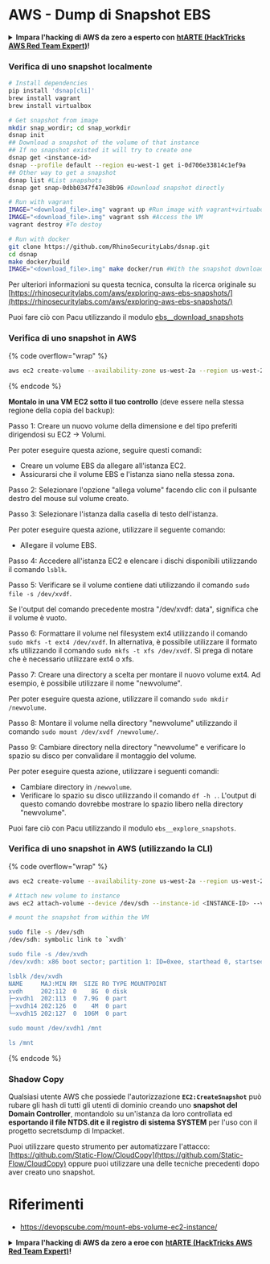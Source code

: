 # AWS - Dump di Snapshot EBS

<details>

<summary><strong>Impara l'hacking di AWS da zero a esperto con</strong> <a href="https://training.hacktricks.xyz/courses/arte"><strong>htARTE (HackTricks AWS Red Team Expert)</strong></a><strong>!</strong></summary>

Altri modi per supportare HackTricks:

* Se vuoi vedere la tua **azienda pubblicizzata su HackTricks** o **scaricare HackTricks in PDF**, controlla i [**PACCHETTI DI ABBONAMENTO**](https://github.com/sponsors/carlospolop)!
* Ottieni il [**merchandising ufficiale di PEASS & HackTricks**](https://peass.creator-spring.com)
* Scopri [**The PEASS Family**](https://opensea.io/collection/the-peass-family), la nostra collezione di [**NFT**](https://opensea.io/collection/the-peass-family) esclusivi
* **Unisciti al** 💬 [**gruppo Discord**](https://discord.gg/hRep4RUj7f) o al [**gruppo Telegram**](https://t.me/peass) o **seguici** su **Twitter** 🐦 [**@hacktricks_live**](https://twitter.com/hacktricks_live)**.**
* **Condividi i tuoi trucchi di hacking inviando PR ai repository di** [**HackTricks**](https://github.com/carlospolop/hacktricks) e [**HackTricks Cloud**](https://github.com/carlospolop/hacktricks-cloud) su GitHub.

</details>

### Verifica di uno snapshot localmente
```bash
# Install dependencies
pip install 'dsnap[cli]'
brew install vagrant
brew install virtualbox

# Get snapshot from image
mkdir snap_wordir; cd snap_workdir
dsnap init
## Download a snapshot of the volume of that instance
## If no snapshot existed it will try to create one
dsnap get <instance-id>
dsnap --profile default --region eu-west-1 get i-0d706e33814c1ef9a
## Other way to get a snapshot
dsnap list #List snapshots
dsnap get snap-0dbb0347f47e38b96 #Download snapshot directly

# Run with vagrant
IMAGE="<download_file>.img" vagrant up #Run image with vagrant+virtuabox
IMAGE="<download_file>.img" vagrant ssh #Access the VM
vagrant destroy #To destoy

# Run with docker
git clone https://github.com/RhinoSecurityLabs/dsnap.git
cd dsnap
make docker/build
IMAGE="<download_file>.img" make docker/run #With the snapshot downloaded
```
Per ulteriori informazioni su questa tecnica, consulta la ricerca originale su [https://rhinosecuritylabs.com/aws/exploring-aws-ebs-snapshots/](https://rhinosecuritylabs.com/aws/exploring-aws-ebs-snapshots/)

Puoi fare ciò con Pacu utilizzando il modulo [ebs\_\_download\_snapshots](https://github.com/RhinoSecurityLabs/pacu/wiki/Module-Details#ebs\_\_download\_snapshots)

### Verifica di uno snapshot in AWS

{% code overflow="wrap" %}
```bash
aws ec2 create-volume --availability-zone us-west-2a --region us-west-2  --snapshot-id snap-0b49342abd1bdcb89
```
{% endcode %}

**Montalo in una VM EC2 sotto il tuo controllo** (deve essere nella stessa regione della copia del backup):

Passo 1: Creare un nuovo volume della dimensione e del tipo preferiti dirigendosi su EC2 -> Volumi.

Per poter eseguire questa azione, seguire questi comandi:
- Creare un volume EBS da allegare all'istanza EC2.
- Assicurarsi che il volume EBS e l'istanza siano nella stessa zona.

Passo 2: Selezionare l'opzione "allega volume" facendo clic con il pulsante destro del mouse sul volume creato.

Passo 3: Selezionare l'istanza dalla casella di testo dell'istanza.

Per poter eseguire questa azione, utilizzare il seguente comando:
- Allegare il volume EBS.

Passo 4: Accedere all'istanza EC2 e elencare i dischi disponibili utilizzando il comando `lsblk`.

Passo 5: Verificare se il volume contiene dati utilizzando il comando `sudo file -s /dev/xvdf`.

Se l'output del comando precedente mostra "/dev/xvdf: data", significa che il volume è vuoto.

Passo 6: Formattare il volume nel filesystem ext4 utilizzando il comando `sudo mkfs -t ext4 /dev/xvdf`. In alternativa, è possibile utilizzare il formato xfs utilizzando il comando `sudo mkfs -t xfs /dev/xvdf`. Si prega di notare che è necessario utilizzare ext4 o xfs.

Passo 7: Creare una directory a scelta per montare il nuovo volume ext4. Ad esempio, è possibile utilizzare il nome "newvolume".

Per poter eseguire questa azione, utilizzare il comando `sudo mkdir /newvolume`.

Passo 8: Montare il volume nella directory "newvolume" utilizzando il comando `sudo mount /dev/xvdf /newvolume/`.

Passo 9: Cambiare directory nella directory "newvolume" e verificare lo spazio su disco per convalidare il montaggio del volume.

Per poter eseguire questa azione, utilizzare i seguenti comandi:
- Cambiare directory in `/newvolume`.
- Verificare lo spazio su disco utilizzando il comando `df -h .`. L'output di questo comando dovrebbe mostrare lo spazio libero nella directory "newvolume".

Puoi fare ciò con Pacu utilizzando il modulo `ebs__explore_snapshots`.

### Verifica di uno snapshot in AWS (utilizzando la CLI)

{% code overflow="wrap" %}
```bash
aws ec2 create-volume --availability-zone us-west-2a --region us-west-2 --snapshot-id <snap-0b49342abd1bdcb89>

# Attach new volume to instance
aws ec2 attach-volume --device /dev/sdh --instance-id <INSTANCE-ID> --volume-id <VOLUME-ID>

# mount the snapshot from within the VM

sudo file -s /dev/sdh
/dev/sdh: symbolic link to `xvdh'

sudo file -s /dev/xvdh
/dev/xvdh: x86 boot sector; partition 1: ID=0xee, starthead 0, startsector 1, 16777215 sectors, extended partition table (last)\011, code offset 0x63

lsblk /dev/xvdh
NAME     MAJ:MIN RM  SIZE RO TYPE MOUNTPOINT
xvdh     202:112  0    8G  0 disk
├─xvdh1  202:113  0  7.9G  0 part
├─xvdh14 202:126  0    4M  0 part
└─xvdh15 202:127  0  106M  0 part

sudo mount /dev/xvdh1 /mnt

ls /mnt
```
{% endcode %}

### Shadow Copy

Qualsiasi utente AWS che possiede l'autorizzazione **`EC2:CreateSnapshot`** può rubare gli hash di tutti gli utenti di dominio creando uno **snapshot del Domain Controller**, montandolo su un'istanza da loro controllata ed **esportando il file NTDS.dit e il registro di sistema SYSTEM** per l'uso con il progetto secretsdump di Impacket.

Puoi utilizzare questo strumento per automatizzare l'attacco: [https://github.com/Static-Flow/CloudCopy](https://github.com/Static-Flow/CloudCopy) oppure puoi utilizzare una delle tecniche precedenti dopo aver creato uno snapshot.


# Riferimenti
* https://devopscube.com/mount-ebs-volume-ec2-instance/

<details>

<summary><strong>Impara l'hacking di AWS da zero a eroe con</strong> <a href="https://training.hacktricks.xyz/courses/arte"><strong>htARTE (HackTricks AWS Red Team Expert)</strong></a><strong>!</strong></summary>

Altri modi per supportare HackTricks:

* Se vuoi vedere la tua **azienda pubblicizzata in HackTricks** o **scaricare HackTricks in PDF** Controlla i [**PACCHETTI DI ABBONAMENTO**](https://github.com/sponsors/carlospolop)!
* Ottieni il [**merchandising ufficiale di PEASS & HackTricks**](https://peass.creator-spring.com)
* Scopri [**The PEASS Family**](https://opensea.io/collection/the-peass-family), la nostra collezione di esclusive [**NFT**](https://opensea.io/collection/the-peass-family)
* **Unisciti al** 💬 [**gruppo Discord**](https://discord.gg/hRep4RUj7f) o al [**gruppo telegram**](https://t.me/peass) o **seguici** su **Twitter** 🐦 [**@hacktricks_live**](https://twitter.com/hacktricks_live)**.**
* **Condividi i tuoi trucchi di hacking inviando PR ai** [**HackTricks**](https://github.com/carlospolop/hacktricks) e [**HackTricks Cloud**](https://github.com/carlospolop/hacktricks-cloud) github repos.

</details>
